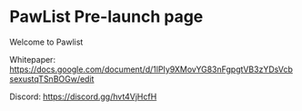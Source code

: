 # PawList Pre-launch page

Welcome to Pawlist

Whitepaper: https://docs.google.com/document/d/1lPIy9XMovYG83nFgpgtVB3zYDsVcbsexustqTSnBOGw/edit

Discord: https://discord.gg/hvt4VjHcfH
